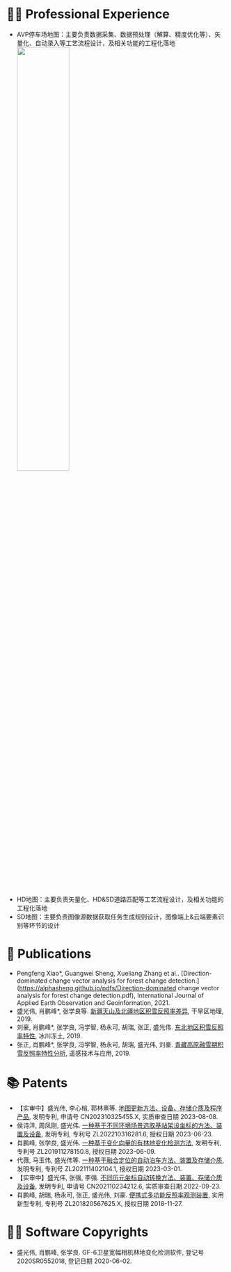 
# 👨‍💻 Professional Experience
- AVP停车场地图：主要负责数据采集、数据预处理（解算、精度优化等）、矢量化、自动录入等工艺流程设计，及相关功能的工程化落地
  <img src="https://github.com/alphasheng/alphasheng.github.io/images/parking.jpg" style="width:50%;height:auto;">
- HD地图：主要负责矢量化、HD&SD道路匹配等工艺流程设计，及相关功能的工程化落地
- SD地图：主要负责图像源数据获取任务生成规则设计，图像端上&云端要素识别等环节的设计

# 📝 Publications
- Pengfeng Xiao*, Guangwei Sheng, Xueliang Zhang et al.. [Direction-dominated change vector analysis for forest change detection.](https://alphasheng.github.io/pdfs/Direction-dominated change vector analysis for forest change detection.pdf), International Journal of Applied Earth Observation and Geoinformation, 2021.
- 盛光伟, 肖鹏峰*, 张学良等. [新疆天山及北疆地区积雪反照率差异](https://alphasheng.github.io/pdfs/新疆天山及北疆地区积雪反照率差异.pdf), 干旱区地理, 2019.
- 刘豪, 肖鹏峰*, 张学良, 冯学智, 杨永可, 胡瑞, 张正, 盛光伟. [东北地区积雪反照率特性](https://alphasheng.github.io/pdfs/东北地区积雪反照率特性.pdf), 冰川冻土, 2019.
- 张正, 肖鹏峰*, 张学良, 冯学智, 杨永可, 胡瑞, 盛光伟, 刘豪. [青藏高原融雪期积雪反照率特性分析](https://alphasheng.github.io/pdfs/青藏高原融雪期积雪反照率特性分析.pdf), 遥感技术与应用, 2019.

# 📚 Patents 
- 【实审中】盛光伟, 李心榕, 郭林熹等. [地图更新方法、设备、存储介质及程序产品](https://alphasheng.github.io/pdfs/地图更新方法、设备、存储介质及程序产品.pdf), 发明专利, 申请号 CN202310325455.X, 实质审查日期 2023-08-08.
- 侯诗洋, 周凤刚, 盛光伟. [一种基于不同环境场景选取基站架设坐标的方法、装置及设备](https://alphasheng.github.io/pdfs/一种基于不同环境场景选取基站架设坐标的方法、装置及设备.pdf), 发明专利, 专利号 ZL202210316281.6, 授权日期 2023-06-23.
- 肖鹏峰, 张学良, 盛光伟. [一种基于变化向量的有林地变化检测方法](https://alphasheng.github.io/pdfs/一种基于变化向量的有林地变化检测方法.pdf), 发明专利, 专利号 ZL201911278150.8, 授权日期 2023-06-09.
- 代薇, 马玉伟, 盛光伟等. [一种基于融合定位的自动泊车方法、装置及存储介质](https://alphasheng.github.io/pdfs/一种基于融合定位的自动泊车方法、装置及存储介质.pdf), 发明专利, 专利号 ZL202111402104.1, 授权日期 2023-03-01.
- 【实审中】盛光伟, 张强, 李强. [不同历元坐标自动转换方法、装置、存储介质及设备](https://alphasheng.github.io/pdfs/不同历元坐标自动转换方法、装置、存储介质及设备.pdf), 发明专利, 申请号 CN202110234212.6, 实质审查日期 2022-09-23.
- 肖鹏峰, 胡瑞, 杨永可, 张正, 盛光伟, 刘豪. [便携式多功能反照率观测装置](https://alphasheng.github.io/pdfs/一种便携式多功能反照率观测装置.pdf), 实用新型专利, 专利号 ZL201820567625.X, 授权日期 2018-11-27.

# 🧑‍🎨 Software Copyrights
- 盛光伟, 肖鹏峰, 张学良. GF-6卫星宽幅相机林地变化检测软件, 登记号 2020SR0552018, 登记日期 2020-06-02.
